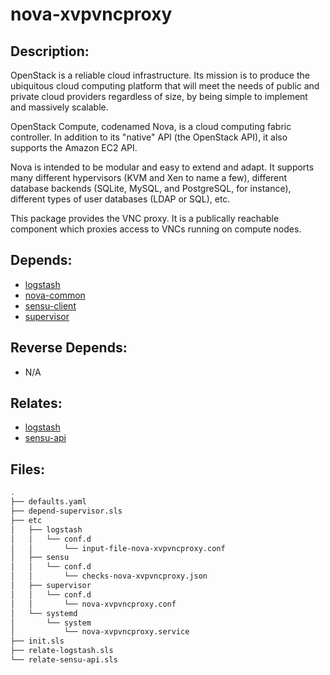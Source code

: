 # nova-xvpvncproxy

## Description:

OpenStack is a reliable cloud infrastructure. Its mission is to produce the ubiquitous cloud computing platform that will meet the needs of public and private cloud providers regardless of size, by being simple to implement and massively scalable.

OpenStack Compute, codenamed Nova, is a cloud computing fabric controller. In addition to its "native" API (the OpenStack API), it also supports the Amazon EC2 API.

Nova is intended to be modular and easy to extend and adapt. It supports many different hypervisors (KVM and Xen to name a few), different database backends (SQLite, MySQL, and PostgreSQL, for instance), different types of user databases (LDAP or SQL), etc.

This package provides the VNC proxy. It is a publically reachable component which proxies access to VNCs running on compute nodes.

## Depends:

  -  [logstash](/salt/logstash)
  -  [nova-common](/salt/nova-common)
  -  [sensu-client](/salt/sensu-client)
  -  [supervisor](/salt/supervisor)

## Reverse Depends:

  -  N/A

## Relates:

  -  [logstash](/salt/logstash)
  -  [sensu-api](/salt/sensu-api)

## Files:

```bash
.
├── defaults.yaml
├── depend-supervisor.sls
├── etc
│   ├── logstash
│   │   └── conf.d
│   │       └── input-file-nova-xvpvncproxy.conf
│   ├── sensu
│   │   └── conf.d
│   │       └── checks-nova-xvpvncproxy.json
│   ├── supervisor
│   │   └── conf.d
│   │       └── nova-xvpvncproxy.conf
│   └── systemd
│       └── system
│           └── nova-xvpvncproxy.service
├── init.sls
├── relate-logstash.sls
└── relate-sensu-api.sls
```
